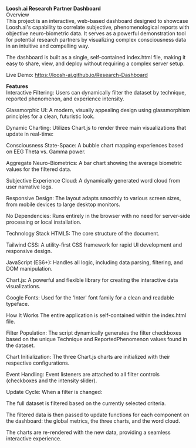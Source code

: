 <b>Loosh.ai Research Partner Dashboard</b><br>
Overview<br>
This project is an interactive, web-based dashboard designed to showcase Loosh.ai's capability to correlate subjective, phenomenological reports with objective neuro-biometric data. It serves as a powerful demonstration tool for potential research partners by visualizing complex consciousness data in an intuitive and compelling way.<br>

The dashboard is built as a single, self-contained index.html file, making it easy to share, view, and deploy without requiring a complex server setup.<br>

Live Demo: https://loosh-ai.github.io/Research-Dashboard<br>

<b>Features</b><br>
Interactive Filtering: Users can dynamically filter the dataset by technique, reported phenomenon, and experience intensity.<br>

Glassmorphic UI: A modern, visually appealing design using glassmorphism principles for a clean, futuristic look.

Dynamic Charting: Utilizes Chart.js to render three main visualizations that update in real-time:

Consciousness State-Space: A bubble chart mapping experiences based on EEG Theta vs. Gamma power.

Aggregate Neuro-Biometrics: A bar chart showing the average biometric values for the filtered data.

Subjective Experience Cloud: A dynamically generated word cloud from user narrative logs.

Responsive Design: The layout adapts smoothly to various screen sizes, from mobile devices to large desktop monitors.

No Dependencies: Runs entirely in the browser with no need for server-side processing or local installation.

Technology Stack
HTML5: The core structure of the document.

Tailwind CSS: A utility-first CSS framework for rapid UI development and responsive design.

JavaScript (ES6+): Handles all logic, including data parsing, filtering, and DOM manipulation.

Chart.js: A powerful and flexible library for creating the interactive data visualizations.

Google Fonts: Used for the 'Inter' font family for a clean and readable typeface.

How It Works
The entire application is self-contained within the index.html file.

Filter Population: The script dynamically generates the filter checkboxes based on the unique Technique and ReportedPhenomenon values found in the dataset.

Chart Initialization: The three Chart.js charts are initialized with their respective configurations.

Event Handling: Event listeners are attached to all filter controls (checkboxes and the intensity slider).

Update Cycle: When a filter is changed:

The full dataset is filtered based on the currently selected criteria.

The filtered data is then passed to update functions for each component on the dashboard: the global metrics, the three charts, and the word cloud.

The charts are re-rendered with the new data, providing a seamless interactive experience.
